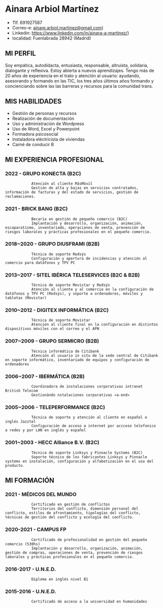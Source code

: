 # Ainara Arbiol Martínez

- Tlf. 691927587
- Correo-e: ainare.arbiol.martinez@gmail.com)
- Linkedin: https://www.linkedin.com/in/ainara-a-martinez/)
- localidad: Fuenlabrada 28942 (Madrid)

## MI PERFIL

Soy empática, autodidacta, entusiasta, responsable, altruista, solidaria, dialogante y reflexiva. Estoy abierta a nuevos aprendizajes. Tengo más de 20 años de experiencia en el trato y atención al usuario: ayudando, asesorando y formando en las TIC, los tres años últimos años formando y concienciando sobre las las barreras y recursos para la comunidad trans.

## MIS HABILIDADES

- Gestión de personas y recursos
- Realización de documentación
- Uso y administración de Wordpress
- Uso de Word, Excel y Powerpoint
- Formadora psicosocial
- Instaladora eléctricista de viviendas
- Carné de conducir B

## MI EXPERIENCIA PROFESIONAL
### 2022      - GRUPO KONECTA (B2C)
                Atención al cliente MásMóvil
                Gestión de alta y bajas en servicios contratados, información de facturas y del estado de servicios, gestión de reclamaciones.
                 
### 2021      - BRICK BANG (B2C)
                Becaria en gestión de pequeño comercio (B2C)
                Implantación y desarrollo, organización, animación, escaparatismo, inventariado, operaciones de venta, prevención de riesgos laborales y prácticas profesionales en el pequeño comercio.
                 
### 2018~2020 - GRUPO DIUSFRAMI (B2B)
                Técnica de soporte Redsýs
                Configuración y apertura de incidencias y atención al comercio para datáfonos y TPV PC
              
### 2013~2017 - SITEL IBÉRICA TELESERVICES (B2C & B2B)
                Técnica de soporte Movistar y Redsýs  
                Atención al cliente y al comercio en la configuración de datáfonos y TPV PC (Redsýs), y soporte a ordenadores, móviles y tabletas (Movistar)
              
### 2010~2012 - DIGITEX INFORMÁTICA (B2C)
                Técnica de soporte Movistar  
                Atención al cliente final en la configuración en distintos dispositivos móviles con el correo y el APN
                
### 2007~2009 - GRUPO SERMICRO (B2B)
                Técnica informática de Citibank
                Atención al usuario in situ de la sede central de Citibank en soporte informático, inventariado de equipos y configuración de ordenadores
                
### 2006~2007 - IBERMÁTICA (B2B)
                Coordinadora de instalaciones corporativas intranet British Telecom
                Gestionándo nstalaciones corporativas «a-end»
                
### 2005~2006 - TELEPERFORMANCE (B2C)
                Técnica de soporte y atención al cliente en español e inglés Jazztel
                Configuración de acceso a internet por accceso telefonico a redes y por LAN en inglés y español
                
### 2001~2003 - HECC Alliance B.V. (B2C)
                Técnica de soporte Linksys y Pinnacle Systems (B2C)
                Soporte técnico de los fabricantes Linksys y Pinnacle systems en instalación, configuración y alfabetización en el uso del producto.

## MI FORMACIÓN
###    2021     - MÉDICOS DEL MUNDO
                Certificado en gestión de conflictos
                Territorios del conflicto, dimensión personal del conflicto, estilos de afrontamiento, tipologías del conflicto, técnicas de gestión del conflicto y ecología del conflicto.  
              
### 2020-2021 - CAMPUS FP
                Certificado de profesionalidad en gestión del pequeño comercio (530hs)
                Implantación y desarrollo, organización, animación, gestión de compras, operaciones de venta, prevención de riesgos laborales y prácticas profesionales en el pequeño comercio.
                
### 2016-2017 - U.N.E.D.
                Diploma en inglés nivel B1  
                
### 2015-2016 - U.N.E.D.
                Certificado de acceso a la universidad en humanidades

                
